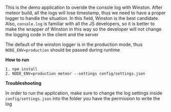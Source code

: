 This is the demo application to overide the console log with Winston. After meteor build, all the logs will lose timestamp, thus we need to have a proper logger to handle the situation. In this field, Winston is the best candidate. Also, `console.log` is familiar with all the JS developers, so it is better to make the wrapper of Winston in this way so the developer will not change the logging code in the client and the server

The default of the winston logger is in the production mode, thus `NODE_ENV=production` should be passed during runtime 

**How to run**

    1. npm install
    2. NODE_ENV=production meteor --settings config/settings.json

**Troubleshooting**

In order to run the application, make sure to change the log settings inside `config/settings.json` into the folder you have the permission to write the log


